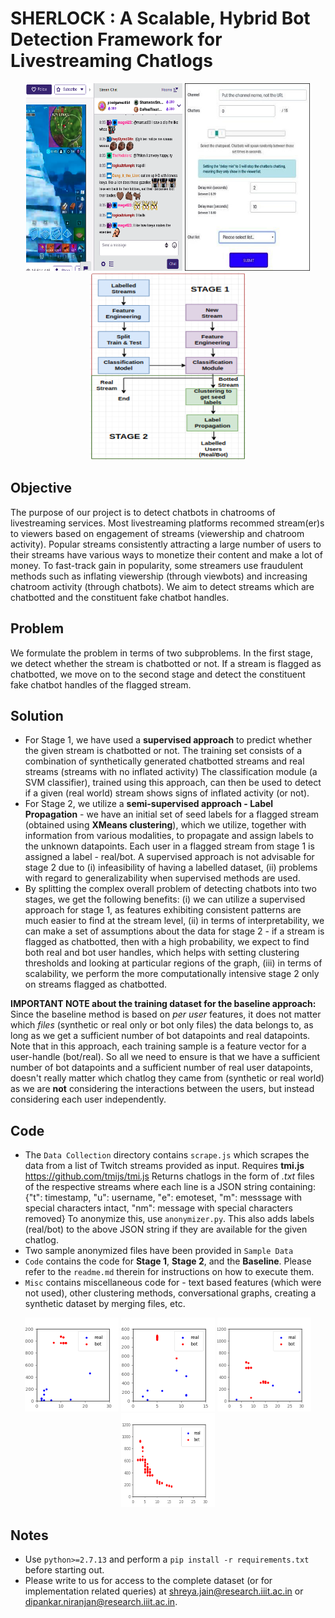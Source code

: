 # SHERLOCK : A Scalable, Hybrid Bot Detection Framework for Livestreaming Chatlogs

<p align="center">
  <img src="./Assets/screen.png" width="250" height="300" title="A chatroom on Twitch">
  <img src="./Assets/botdash1.png" width="200" height="300" title="Dashboard of a chatbot service provider">
  <img src="./Assets/outline.png" width="250" height="300" title="A schematic overview of Sherlock">
</p>

## Objective
The purpose of our project is to detect chatbots in chatrooms of livestreaming services. Most livestreaming platforms recommed stream(er)s to viewers based on engagement of streams (viewership and chatroom activity). Popular streams consistently attracting a large number of users to their streams have various ways to monetize their content and make a lot of money. To fast-track gain in popularity, some streamers use fraudulent methods such as inflating viewership (through viewbots) and increasing chatroom activity (through chatbots). We aim to detect streams which are chatbotted and the constituent fake chatbot handles.

## Problem
We formulate the problem in terms of two subproblems. In the first stage, we detect whether the stream is chatbotted or not. If a stream is flagged as chatbotted, we move on to the second stage and detect the constituent fake chatbot handles of the flagged stream.

## Solution
* For Stage 1, we have used a **supervised approach** to predict whether the given stream is chatbotted or not. The training set consists of a combination of synthetically generated chatbotted streams and real streams (streams with no inflated activity) The classification module (a SVM classifier), trained using this approach, can then be used to detect if a given (real world) stream shows signs of inflated activity (or not).
* For Stage 2, we utilize a **semi-supervised approach - Label Propagation** - we have an initial set of seed labels for a flagged stream (obtained using **XMeans clustering**), which we utilize, together with information from various modalities, to propagate and assign labels to the unknown datapoints. Each user in a flagged stream from stage 1 is assigned a label - real/bot. A supervised approach is not advisable for stage 2 due to (i) infeasibility of having a labelled dataset, (ii) problems with regard to generalizability when supervised methods are used.
* By splitting the complex overall problem of detecting chatbots into two stages, we get the following benefits: (i) we can utilize a supervised approach for stage 1, as features exhibiting consistent patterns are much easier to find at the stream level, (ii) in terms of interpretability, we can make a set of assumptions about the data for stage 2 - if a stream is flagged as chatbotted, then with a high probability, we expect to find both real and bot user handles, which helps with setting clustering thresholds and looking at particular regions of the graph, (iii) in terms of scalability, we perform the more computationally intensive stage 2 only on streams flagged as chatbotted.  

**IMPORTANT NOTE about the training dataset for the baseline approach:** Since the baseline method is based on *per user* features, it does not matter which *files* (synthetic or real only or bot only files) the data belongs to, as long as we get a sufficient number of bot datapoints and real datapoints. Note that in this approach, each training sample is a feature vector for a user-handle (bot/real). So all we need to ensure is that we have a sufficient number of bot datapoints and a sufficient number of real user datapoints, doesn't really matter which chatlog they came from (synthetic or real world) as we are **not** considering the interactions between the users, but instead considering each user independently.

## Code
* The `Data Collection` directory contains `scrape.js` which scrapes the data from a list of Twitch streams provided as input. Requires **tmi.js** <https://github.com/tmijs/tmi.js> Returns chatlogs in the form of *.txt* files of the respective streams where each line is a JSON string containing: {"t": timestamp, "u": username, "e": emoteset, "m": messsage with special characters intact, "nm": message with special characters removed} To anonymize this, use `anonymizer.py`. This also adds labels (real/bot) to the above JSON string if they are available for the given chatlog.
* Two sample anonymized files have been provided in `Sample Data`
* `Code` contains the code for **Stage 1**, **Stage 2**, and the **Baseline**. Please refer to the `readme.md` therein for instructions on how to execute them.
* `Misc` contains miscellaneous code for - text based features (which were not used), other clustering methods, conversational graphs, creating a synthetic dataset by merging files, etc.

<p align="center">
  <img src="./Assets/bot_1.png" width="150" height="150" title="bot_1">
  <img src="./Assets/bot_2.png" width="150" height="150" title="bot_2">
  <img src="./Assets/bot_3.png" width="150" height="150" title="bot_3">
  <img src="./Assets/bot_4.png" width="150" height="150" title="bot_4">
</p>

## Notes
* Use `python>=2.7.13` and perform a `pip install -r requirements.txt` before starting out.
* Please write to us for access to the complete dataset (or for implementation related queries) at shreya.jain@research.iiit.ac.in or dipankar.niranjan@research.iiit.ac.in.
